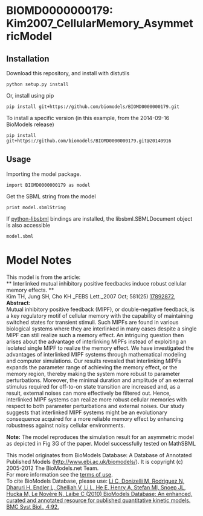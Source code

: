# BIOMD0000000179: Kim2007_CellularMemory_AsymmetricModel

## Installation

Download this repository, and install with distutils

`python setup.py install`

Or, install using pip

`pip install git+https://github.com/biomodels/BIOMD0000000179.git`

To install a specific version (in this example, from the 2014-09-16 BioModels release)

`pip install git+https://github.com/biomodels/BIOMD0000000179.git@20140916`

## Usage

Importing the model package.

`import BIOMD0000000179 as model`

Get the SBML string from the model

`print model.sbmlString`

If [python-libsbml](https://pypi.python.org/pypi/python-libsbml) bindings are
installed, the libsbml.SBMLDocument object is also accessible

`model.sbml`


# Model Notes


This model is from the article:  
** Interlinked mutual inhibitory positive feedbacks induce robust cellular memory effects. **   
Kim TH, Jung SH, Cho KH _FEBS Lett._2007 Oct; 581(25)
[17892872](http://www.ncbi.nlm.nih.gov/pubmed/17892872),  
**Abstract:**   
Mutual inhibitory positive feedback (MIPF), or double-negative feedback, is a
key regulatory motif of cellular memory with the capability of maintaining
switched states for transient stimuli. Such MIPFs are found in various
biological systems where they are interlinked in many cases despite a single
MIPF can still realize such a memory effect. An intriguing question then
arises about the advantage of interlinking MIPFs instead of exploiting an
isolated single MIPF to realize the memory effect. We have investigated the
advantages of interlinked MIPF systems through mathematical modeling and
computer simulations. Our results revealed that interlinking MIPFs expands the
parameter range of achieving the memory effect, or the memory region, thereby
making the system more robust to parameter perturbations. Moreover, the
minimal duration and amplitude of an external stimulus required for off-to-on
state transition are increased and, as a result, external noises can more
effectively be filtered out. Hence, interlinked MIPF systems can realize more
robust cellular memories with respect to both parameter perturbations and
external noises. Our study suggests that interlinked MIPF systems might be an
evolutionary consequence acquired for a more reliable memory effect by
enhancing robustness against noisy cellular environments.

**Note:** The model reproduces the simulation result for an asymmetric model as depicted in Fig 3G of the paper. Model successfully tested on MathSBML

This model originates from BioModels Database: A Database of Annotated
Published Models (http://www.ebi.ac.uk/biomodels/). It is copyright (c)
2005-2012 The BioModels.net Team.  
For more information see the [terms of
use](http://www.ebi.ac.uk/biomodels/legal.html).  
To cite BioModels Database, please use: [Li C, Donizelli M, Rodriguez N,
Dharuri H, Endler L, Chelliah V, Li L, He E, Henry A, Stefan MI, Snoep JL,
Hucka M, Le Novère N, Laibe C (2010) BioModels Database: An enhanced, curated
and annotated resource for published quantitative kinetic models. BMC Syst
Biol., 4:92.](http://www.ncbi.nlm.nih.gov/pubmed/20587024)


